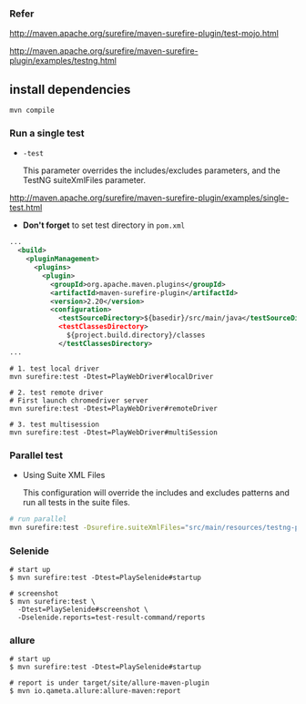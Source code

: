 

### Refer

http://maven.apache.org/surefire/maven-surefire-plugin/test-mojo.html

http://maven.apache.org/surefire/maven-surefire-plugin/examples/testng.html


## install dependencies
```
mvn compile
```


### Run a single test

- `-test`

  This parameter overrides the includes/excludes parameters, and the TestNG suiteXmlFiles parameter. 

http://maven.apache.org/surefire/maven-surefire-plugin/examples/single-test.html

- **Don't forget** to set test directory in `pom.xml`

```xml
...
  <build>
    <pluginManagement>
      <plugins>
        <plugin>
          <groupId>org.apache.maven.plugins</groupId>
          <artifactId>maven-surefire-plugin</artifactId>
          <version>2.20</version>
          <configuration>
          	<testSourceDirectory>${basedir}/src/main/java</testSourceDirectory
           	<testClassesDirectory>
              ${project.build.directory}/classes
            </testClassesDirectory>
...
```


```
# 1. test local driver
mvn surefire:test -Dtest=PlayWebDriver#localDriver

# 2. test remote driver
# First launch chromedriver server
mvn surefire:test -Dtest=PlayWebDriver#remoteDriver

# 3. test multisession
mvn surefire:test -Dtest=PlayWebDriver#multiSession
```
### Parallel test

- Using Suite XML Files

  This configuration will override the includes and excludes patterns and run all tests in the suite files.

```bash
# run parallel
mvn surefire:test -Dsurefire.suiteXmlFiles="src/main/resources/testng-parallel.xml"
```



### Selenide
```
# start up
$ mvn surefire:test -Dtest=PlaySelenide#startup

# screenshot
$ mvn surefire:test \
  -Dtest=PlaySelenide#screenshot \
  -Dselenide.reports=test-result-command/reports

```
### allure
```
# start up
$ mvn surefire:test -Dtest=PlaySelenide#startup

# report is under target/site/allure-maven-plugin
$ mvn io.qameta.allure:allure-maven:report

```